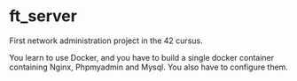 # ft_server

First network administration project in the 42 cursus.

You learn to use Docker, and you have to build a single docker container containing
Nginx, Phpmyadmin and Mysql. You also have to configure them.
